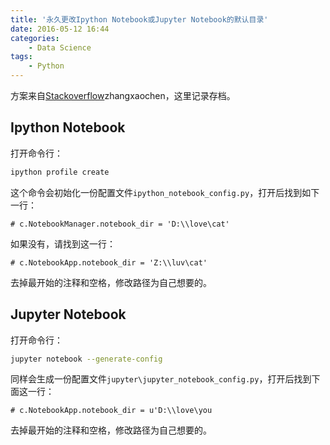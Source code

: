 ```yaml
---
title: '永久更改Ipython Notebook或Jupyter Notebook的默认目录'
date: 2016-05-12 16:44
categories:
    - Data Science
tags:
    - Python
---
```


方案来自[Stackoverflow](http://stackoverflow.com/questions/15680463/change-ipython-working-directory)zhangxaochen，这里记录存档。

<!-- more -->

## Ipython Notebook

打开命令行：

```bash
ipython profile create
```

这个命令会初始化一份配置文件`ipython_notebook_config.py`，打开后找到如下一行：

`# c.NotebookManager.notebook_dir = 'D:\\love\cat'`

如果没有，请找到这一行：

`# c.NotebookApp.notebook_dir = 'Z:\\luv\cat'`

去掉最开始的注释和空格，修改路径为自己想要的。

## Jupyter Notebook

打开命令行：

```bash
jupyter notebook --generate-config
```

同样会生成一份配置文件`jupyter\jupyter_notebook_config.py`，打开后找到下面这一行：

`# c.NotebookApp.notebook_dir = u'D:\\love\you`

去掉最开始的注释和空格，修改路径为自己想要的。